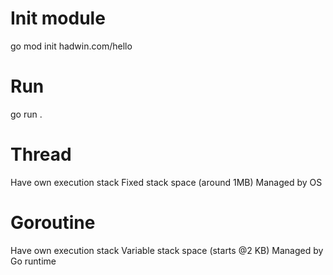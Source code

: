 
# Init module
go mod init hadwin.com/hello

# Run 
go run .

# Thread
Have own execution stack
Fixed stack space (around 1MB)
Managed by OS

# Goroutine
Have own execution stack
Variable stack space (starts @2 KB)
Managed by Go runtime